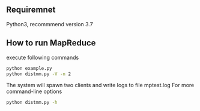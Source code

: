 Requiremnet
-----------
Python3, recommmend version 3.7

How to run MapReduce
--------------------
execute following commands
```bash
python example.py
python distmm.py -V -n 2
```
The system will spawn two clients and write logs to file mptest.log
For more command-line options
```bash
python distmm.py -h
```

